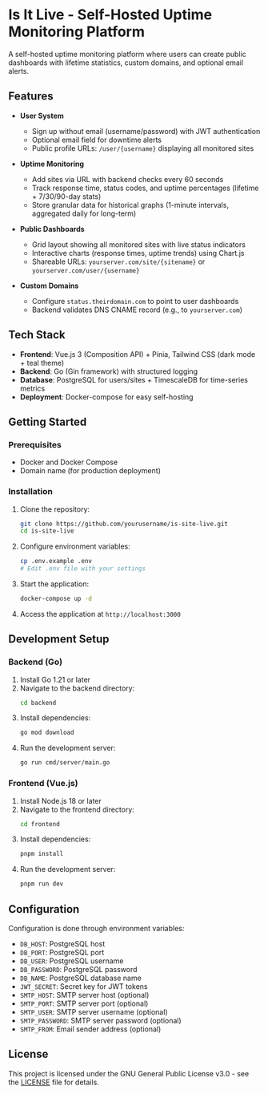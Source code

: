 # Is It Live - Self-Hosted Uptime Monitoring Platform

A self-hosted uptime monitoring platform where users can create public dashboards with lifetime statistics, custom domains, and optional email alerts.

## Features

- **User System**

  - Sign up without email (username/password) with JWT authentication
  - Optional email field for downtime alerts
  - Public profile URLs: `/user/{username}` displaying all monitored sites

- **Uptime Monitoring**

  - Add sites via URL with backend checks every 60 seconds
  - Track response time, status codes, and uptime percentages (lifetime + 7/30/90-day stats)
  - Store granular data for historical graphs (1-minute intervals, aggregated daily for long-term)

- **Public Dashboards**

  - Grid layout showing all monitored sites with live status indicators
  - Interactive charts (response times, uptime trends) using Chart.js
  - Shareable URLs: `yourserver.com/site/{sitename}` or `yourserver.com/user/{username}`

- **Custom Domains**
  - Configure `status.theirdomain.com` to point to user dashboards
  - Backend validates DNS CNAME record (e.g., to `yourserver.com`)

## Tech Stack

- **Frontend**: Vue.js 3 (Composition API) + Pinia, Tailwind CSS (dark mode + teal theme)
- **Backend**: Go (Gin framework) with structured logging
- **Database**: PostgreSQL for users/sites + TimescaleDB for time-series metrics
- **Deployment**: Docker-compose for easy self-hosting

## Getting Started

### Prerequisites

- Docker and Docker Compose
- Domain name (for production deployment)

### Installation

1. Clone the repository:

   ```bash
   git clone https://github.com/yourusername/is-site-live.git
   cd is-site-live
   ```

2. Configure environment variables:

   ```bash
   cp .env.example .env
   # Edit .env file with your settings
   ```

3. Start the application:

   ```bash
   docker-compose up -d
   ```

4. Access the application at `http://localhost:3000`

## Development Setup

### Backend (Go)

1. Install Go 1.21 or later
2. Navigate to the backend directory:
   ```bash
   cd backend
   ```
3. Install dependencies:
   ```bash
   go mod download
   ```
4. Run the development server:
   ```bash
   go run cmd/server/main.go
   ```

### Frontend (Vue.js)

1. Install Node.js 18 or later
2. Navigate to the frontend directory:
   ```bash
   cd frontend
   ```
3. Install dependencies:
   ```bash
   pnpm install
   ```
4. Run the development server:
   ```bash
   pnpm run dev
   ```

## Configuration

Configuration is done through environment variables:

- `DB_HOST`: PostgreSQL host
- `DB_PORT`: PostgreSQL port
- `DB_USER`: PostgreSQL username
- `DB_PASSWORD`: PostgreSQL password
- `DB_NAME`: PostgreSQL database name
- `JWT_SECRET`: Secret key for JWT tokens
- `SMTP_HOST`: SMTP server host (optional)
- `SMTP_PORT`: SMTP server port (optional)
- `SMTP_USER`: SMTP server username (optional)
- `SMTP_PASSWORD`: SMTP server password (optional)
- `SMTP_FROM`: Email sender address (optional)

## License

This project is licensed under the GNU General Public License v3.0 - see the [LICENSE](LICENSE) file for details.
